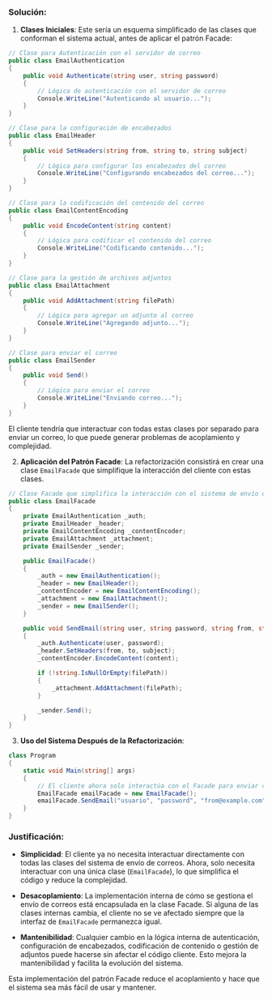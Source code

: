 ### Solución:

1. **Clases Iniciales**: Este sería un esquema simplificado de las clases que conforman el sistema actual, antes de aplicar el patrón Facade:

```csharp
// Clase para Autenticación con el servidor de correo
public class EmailAuthentication
{
    public void Authenticate(string user, string password)
    {
        // Lógica de autenticación con el servidor de correo
        Console.WriteLine("Autenticando al usuario...");
    }
}

// Clase para la configuración de encabezados
public class EmailHeader
{
    public void SetHeaders(string from, string to, string subject)
    {
        // Lógica para configurar los encabezados del correo
        Console.WriteLine("Configurando encabezados del correo...");
    }
}

// Clase para la codificación del contenido del correo
public class EmailContentEncoding
{
    public void EncodeContent(string content)
    {
        // Lógica para codificar el contenido del correo
        Console.WriteLine("Codificando contenido...");
    }
}

// Clase para la gestión de archivos adjuntos
public class EmailAttachment
{
    public void AddAttachment(string filePath)
    {
        // Lógica para agregar un adjunto al correo
        Console.WriteLine("Agregando adjunto...");
    }
}

// Clase para enviar el correo
public class EmailSender
{
    public void Send()
    {
        // Lógica para enviar el correo
        Console.WriteLine("Enviando correo...");
    }
}
```

El cliente tendría que interactuar con todas estas clases por separado para enviar un correo, lo que puede generar problemas de acoplamiento y complejidad.

2. **Aplicación del Patrón Facade**: La refactorización consistirá en crear una clase `EmailFacade` que simplifique la interacción del cliente con estas clases.

```csharp
// Clase Facade que simplifica la interacción con el sistema de envío de correos
public class EmailFacade
{
    private EmailAuthentication _auth;
    private EmailHeader _header;
    private EmailContentEncoding _contentEncoder;
    private EmailAttachment _attachment;
    private EmailSender _sender;

    public EmailFacade()
    {
        _auth = new EmailAuthentication();
        _header = new EmailHeader();
        _contentEncoder = new EmailContentEncoding();
        _attachment = new EmailAttachment();
        _sender = new EmailSender();
    }

    public void SendEmail(string user, string password, string from, string to, string subject, string content, string filePath)
    {
        _auth.Authenticate(user, password);
        _header.SetHeaders(from, to, subject);
        _contentEncoder.EncodeContent(content);

        if (!string.IsNullOrEmpty(filePath))
        {
            _attachment.AddAttachment(filePath);
        }

        _sender.Send();
    }
}
```

3. **Uso del Sistema Después de la Refactorización**:

```csharp
class Program
{
    static void Main(string[] args)
    {
        // El cliente ahora solo interactúa con el Facade para enviar correos
        EmailFacade emailFacade = new EmailFacade();
        emailFacade.SendEmail("usuario", "password", "from@example.com", "to@example.com", "Asunto", "Contenido del correo", "ruta/al/archivo");
    }
}
```

### Justificación:

- **Simplicidad**: El cliente ya no necesita interactuar directamente con todas las clases del sistema de envío de correos. Ahora, solo necesita interactuar con una única clase (`EmailFacade`), lo que simplifica el código y reduce la complejidad.
  
- **Desacoplamiento**: La implementación interna de cómo se gestiona el envío de correos está encapsulada en la clase Facade. Si alguna de las clases internas cambia, el cliente no se ve afectado siempre que la interfaz de `EmailFacade` permanezca igual.

- **Mantenibilidad**: Cualquier cambio en la lógica interna de autenticación, configuración de encabezados, codificación de contenido o gestión de adjuntos puede hacerse sin afectar el código cliente. Esto mejora la mantenibilidad y facilita la evolución del sistema.

Esta implementación del patrón Facade reduce el acoplamiento y hace que el sistema sea más fácil de usar y mantener.
